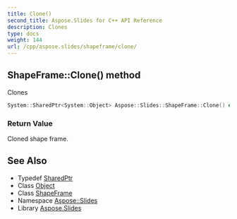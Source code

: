 ```yaml
---
title: Clone()
second_title: Aspose.Slides for C++ API Reference
description: Clones
type: docs
weight: 144
url: /cpp/aspose.slides/shapeframe/clone/
---
```

## ShapeFrame::Clone() method


Clones

```cpp
System::SharedPtr<System::Object> Aspose::Slides::ShapeFrame::Clone() override
```


### Return Value

Cloned shape frame.

## See Also

* Typedef [SharedPtr](../../system/sharedptr/)
* Class [Object](../../system/object/)
* Class [ShapeFrame](./)
* Namespace [Aspose::Slides](../)
* Library [Aspose.Slides](../../)